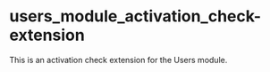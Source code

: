 users_module_activation_check-extension
=======================================

This is an activation check extension for the Users module.
